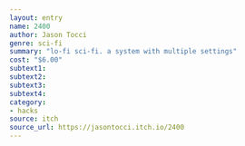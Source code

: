 ```yaml
---
layout: entry
name: 2400
author: Jason Tocci
genre: sci-fi
summary: "lo-fi sci-fi. a system with multiple settings"
cost: "$6.00"
subtext1:
subtext2:
subtext3:
subtext4:
category:
- hacks
source: itch
source_url: https://jasontocci.itch.io/2400
---
```

